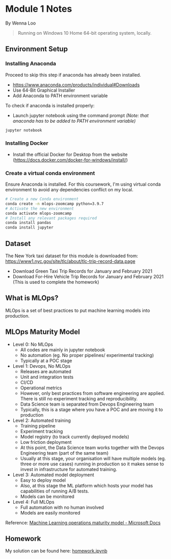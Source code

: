 # Module 1 Notes
By Wenna Loo

> Running on Windows 10 Home 64-bit operating system, locally.

## Environment Setup
### Installing Anaconda

Proceed to skip this step if anaconda has already been installed.
- https://www.anaconda.com/products/individual#Downloads
- Use 64-Bit Graphical Installer
- Add Anaconda to PATH environment variable

To check if anaconda is installed properly:
- Launch jupyter notebook using the command prompt *(Note: that anaconda has to be added to PATH environment variable)*
```sh
jupyter notebook
```
### Installing Docker
- Install the official Docker for Desktop from the website (https://docs.docker.com/docker-for-windows/install/)

### Create a virtual conda environment
Ensure Anaconda is installed. For this coursework, I'm using virtual conda environment to avoid any dependencies conflict on my local.

```sh
# Create a new Conda environment
conda create -n mlops-zoomcamp python=3.9.7
# Activate the new environment
conda activate mlops-zoomcamp
# Install any relevant packages required
conda install pandas
conda install jupyter
```

## Dataset
The New York taxi dataset for this module is downloaded from: https://www1.nyc.gov/site/tlc/about/tlc-trip-record-data.page
- Download Green Taxi Trip Records for January and February 2021 
- Download For-Hire Vehicle Trip Records for January and February 2021 (This is used to complete the homework)

## What is MLOps?
MLOps is a set of best practices to put machine learning models into production.

## MLOps Maturity Model
- Level 0: No MLOps
  - All codes are mainly in jupyter notebook
  - No automation (eg. No proper pipelines/ experimental tracking)
  - Typically at a POC stage
- Level 1: Devops, No MLOps
  - Releases are automated
  - Unit and integration tests
  - CI/CD
  - Operational metrics
  - However, only best practices from software engineering are applied. There is still no experiment tracking and reproducibility.
  - Data Science team is separated from Devops Engineering team
  - Typically, this is a stage where you have a POC and are moving it to production
- Level 2: Automated training
  - Training pipeline
  - Experiment tracking
  - Model registry (to track currently deployed models)
  - Low friction deployment
  - At this point, the Data Science team works together with the Devops Engineering team (part of the same team)
  - Usually at this stage, your organisation will have multiple models (eg. three or more use cases) running in production so it makes sense to invest in infrastructure for automated training.
- Level 3: Automated model deployment
  - Easy to deploy model
  - Also, at this stage the ML platform which hosts your model has capabilities of running A/B tests.
  - Models can be monitored
- Level 4: Full MLOps
  - Full automation with no human involved
  - Models are easily monitored

Reference: [Machine Learning operations maturity model - Microsoft Docs](https://docs.microsoft.com/en-us/azure/architecture/example-scenario/mlops/mlops-maturity-model)

## Homework
My solution can be found here: [homework.ipynb](https://github.com/crushedmonster/mlops-zoomcamp/blob/main/01-intro/homework.ipynb)
